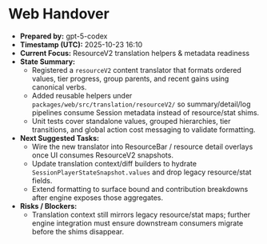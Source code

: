 # Web Handover

- **Prepared by:** gpt-5-codex
- **Timestamp (UTC):** 2025-10-23 16:10
- **Current Focus:** ResourceV2 translation helpers & metadata readiness
- **State Summary:**
  - Registered a `resourceV2` content translator that formats ordered values, tier progress, group parents, and recent gains using canonical verbs.
  - Added reusable helpers under `packages/web/src/translation/resourceV2/` so summary/detail/log pipelines consume Session metadata instead of resource/stat shims.
  - Unit tests cover standalone values, grouped hierarchies, tier transitions, and global action cost messaging to validate formatting.
- **Next Suggested Tasks:**
  - Wire the new translator into ResourceBar / resource detail overlays once UI consumes ResourceV2 snapshots.
  - Update translation context/diff builders to hydrate `SessionPlayerStateSnapshot.values` and drop legacy resource/stat fields.
  - Extend formatting to surface bound and contribution breakdowns after engine exposes those aggregates.
- **Risks / Blockers:**
  - Translation context still mirrors legacy resource/stat maps; further engine integration must ensure downstream consumers migrate before the shims disappear.
